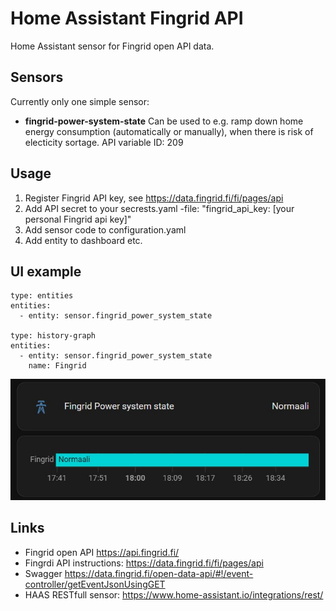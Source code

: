 # Home Assistant Fingrid API

Home Assistant sensor for Fingrid open API data.

## Sensors
Currently only one simple sensor:
- **fingrid-power-system-state** Can be used to e.g. ramp down home energy consumption (automatically or manually), when there is risk of electicity sortage. API variable ID: 209

## Usage
1. Register Fingrid API key, see https://data.fingrid.fi/fi/pages/api
2. Add API secret to your secrests.yaml -file: "fingrid_api_key: [your personal Fingrid api key]"
4. Add sensor code to configuration.yaml
5. Add entity to dashboard etc.

## UI example

```
type: entities
entities:
  - entity: sensor.fingrid_power_system_state

type: history-graph
entities:
  - entity: sensor.fingrid_power_system_state
    name: Fingrid
```

![Fingrid power status dashboard example!](/examples/haas-fingrid-power-status.jpg "Fingrid power status dashboard example")

## Links
- Fingrid open API https://api.fingrid.fi/ 
- Fingrdi API instructions: https://data.fingrid.fi/fi/pages/api
- Swagger https://data.fingrid.fi/open-data-api/#!/event-controller/getEventJsonUsingGET
- HAAS RESTfull sensor: https://www.home-assistant.io/integrations/rest/

